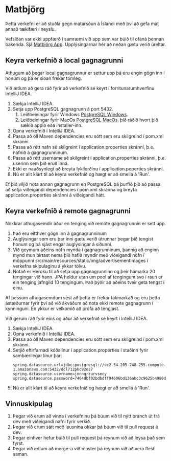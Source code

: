 # Matbjörg
Þetta verkefni er að stuðla gegn matarsóun á Íslandi með því að gefa mat annað tækifæri í neyslu.

Vefsíðan var ekki uppfærð í samræmi við app sem var búið til ofaná þennan bakenda. Sjá [Matbjörg App](https://github.com/asmundur31/Matbjorg-app).
Upplýsingarnar hér að neðan gætu verið úreltar.

## Keyra verkefnið á local gagnagrunni
Athugum að þegar local gagnagrunnur er settur upp þá eru engin gögn inn í honum og þá er síðan frekar tómleg.

Við ætlum að gera ráð fyrir að verkefnið sé keyrt í forritunarumhverfinu IntelliJ IDEA.
1. Sækja IntelliJ IDEA.
2. Setja upp PostgreSQL gagnagrunn á port 5432.
    1. Leiðbeiningar fyrir Windows [PostgreSQL Windows](https://www.postgresqltutorial.com/install-postgresql/).
    2. Leiðbeiningar fyrir MacOs [PostgreSQL MacOs](https://www.postgresql.org/download/macosx/), þið ráðið hvort þið 
    sækið appið eða installer-inn.
3. Opna verkefnið í IntelliJ IDEA.
4. Passa að öll Maven dependencies eru sótt sem eru skilgreind í pom.xml skránni.
5. Passa að rétt nafn sé skilgreint í application.properties skránni, þ.e. nafnið á gagnagrunninum.
6. Passa að rétt username sé skilgreint í application.properties skránni, þ.e. userinn sem þið eruð inná.
7. Ekki er nauðsynlegt að breyta lykilorðinu í application.poperties skránni.
8. Nú er allt klárt til að keyra verkefnið og hægt er að smella á 'Run'.

Ef þið viljið nota annan gagnagrunn en PostgreSQL þá þurfið þið að passa að setja viðeigandi dependencies í pom.xml
skránna og breyta application.properties skránni á viðeigandi hátt.

## Keyra verkefnið á remote gagnagrunni
Nokkrar athugasemdir áður en tenging við remote gagnagrunnin er sett upp.
1. Það eru eitthver gögn inn á gagnagrunninum
2. Auglýsingar sem eru þar inni gætu verið útrunnar þegar þið tengist honum og þá sjást engar auglýsingar á síðunni.
3. Við geymum aðeins nöfn mynda í gagnagrunninum, þannig að enginn mynd mun birtast nema þið hafið myndir með viðeigandi
nöfn í möppunni src/main/resources/static/img/advertisementImages í verkefna skipulaginu á ykkar tölvu.
4. Notað er Heroku til að setja upp gagnagrunninn og þeir hámarka 20 tengingar við hann. JPA heldur utan um pool af 
tengingum svo í raun er ein tenging jafngild 10 tengingum. Það þýðir að aðeins tveir geta tengst í einu.

Af þessum athugasemdum sést að þetta er frekar takmarkað og eru þetta ástæðurnar fyrir því að við ákváðum að nota ekki
remote gagnagrunn í kynninguni. En ykkur er velkomið að prófa að tengjast.

Við gerum ráð fyrir eins og áður að verkefnið sé keyrt í IntelliJ IDEA.
1. Sækja IntelliJ IDEA.
2. Opna verkefnið í IntelliJ IDEA.
3. Passa að öll Maven dependencies eru sótt sem eru skilgreind í pom.xml skránni.
4. Setjið eftirfarnadi kóðalínur í application.properties í staðinn fyrir sambærilegar línur þar:
    ```
    spring.datasource.url=jdbc:postgresql://ec2-54-205-248-255.compute-1.amazonaws.com:5432/dcl712pkc92os7
    spring.datasource.username=jnnnqrzurvsecy
    spring.datasource.password=7464dbf02bdbdff94606bd136abc3c9625b4980d180343aeba1aaf815218cfb6
    ```
5. Nú er allt klárt til að keyra verkefnið og hægt er að smella á 'Run'.

## Vinnuskipulag
1. Þegar við erum að vinna í verkefninu þá búum við til nýtt branch út frá dev með viðeigandi nafni fyrir verkið.
2. Þegar við erum sátt með lausnina okkar þá búum við til pull request á dev.
3. Þegar einhver hefur búið til pull request þá reynum við að leysa það sem fyrst.
4. Þegar við ætlum að merge-a við master þá reynum við að vera flest saman.
